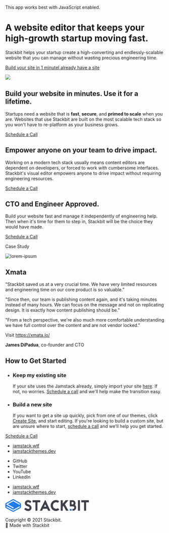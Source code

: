This app works best with JavaScript enabled.







A website editor that keeps your high-growth startup moving fast.
=================================================================

Stackbit helps your startup create a high-converting and endlessly-scalable website that you can manage without wasting precious engineering time.

<a href="https://stackbit.com/create" class="product-hero-cta button-component button-component-theme-accent"><span>Build your site in 1 minute</span></a><a href="https://calendly.com/ryland-stackbit/30min/" class="product-hero-cta button-component button-component-theme-accent button-component-hollow"><span>I already have a site</span></a>

<img src="/images/stackbit-feature-showcase.png" class="product-hero-media" />

Build your website in minutes. Use it for a lifetime.
-----------------------------------------------------

Startups need a website that is **fast**, **secure**, and **primed to scale** when you are. Websites that use Stackbit are built on the most scalable tech stack so you won't have to re-platform as your business grows.

<a href="https://calendly.com/ryland-stackbit/30min/" class="feature-highlight-item-cta button-component button-component-theme-accent button-component-hollow"><span>Schedule a Call</span></a>

Empower anyone on your team to drive impact.
--------------------------------------------

Working on a modern tech stack usually means content editors are dependent on developers, or forced to work with cumbersome interfaces. Stackbit's visual editor empowers anyone to drive impact without requiring engineering resources.

<a href="https://calendly.com/ryland-stackbit/30min/" class="feature-highlight-item-cta button-component button-component-theme-accent button-component-hollow"><span>Schedule a Call</span></a>

CTO and Engineer Approved.
--------------------------

Build your website fast and manage it independently of engineering help. Then when it's time for them to step in, Stackbit will be the choice they would have made.

<a href="https://calendly.com/ryland-stackbit/30min/" class="feature-highlight-item-cta button-component button-component-theme-accent button-component-hollow"><span>Schedule a Call</span></a>

Case Study

<img src="/images/xmata.png" alt="lorem-ipsum" class="feature-highlight-item-image" />

Xmata
-----

"Stackbit saved us at a very crucial time. We have very limited resources and engineering time on our core product is so valuable."

"Since then, our team is publishing content again, and it's taking minutes instead of many hours. We can focus on the message and not on replicating design. It is exactly how content publishing should be."

"From a tech perspective, we're also much more comfortable understanding we have full control over the content and are not vendor locked."

Visit <https://xmata.io/>

**James DiPadua**, co-founder and CTO

How to Get Started
------------------

-   ### Keep my existing site

    If your site uses the Jamstack already, simply import your site [here](https://app.stackbit.com/import). If not, no worries. [Schedule a call](https://calendly.com/ryland-stackbit/30min/) and we'll help make the transition easy.

-   ### Build a new site

    If you want to get a site up quickly, pick from one of our themes, click [Create Site](https://app.stackbit.com/create), and start editing. If you're looking to build a custom site, but are unsure where to start, [schedule a call](https://calendly.com/ryland-stackbit/30min/) and we'll help you get started.



<a href="https://calendly.com/ryland-stackbit/30min/" class="button-component button-component-theme-accent"><span>Schedule a Call</span></a>









-   <a href="https://jamstack.wtf/" class="footer-link-blue">jamstack.wtf</a>
-   <a href="https://jamstackthemes.dev/" class="footer-link-blue">jamstackthemes.dev</a>



<!-- -->

-   <span class="screen-reader-text">GitHub</span>
-   <span class="screen-reader-text">Twitter</span>
-   <span class="screen-reader-text">YouTube</span>
-   <span class="screen-reader-text">LinkedIn</span>

<!-- -->

-   <a href="https://jamstack.wtf/" class="footer-link-blue">jamstack.wtf</a>
-   <a href="https://jamstackthemes.dev/" class="footer-link-blue">jamstackthemes.dev</a>

<a href="/" class="footer-logo"><img src="/images/logo_alt.svg" alt="Stackbit logo" /></a>

Copyright © 2021 Stackbit.  
💖 Made with Stackbit

<img src="https://www.facebook.com/tr?id=2703040533152181&amp;ev=PageView&amp;noscript=1" width="1" height="1" />
